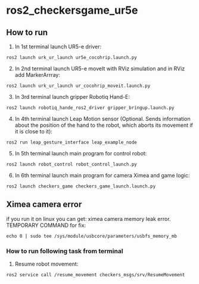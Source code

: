 # ros2_checkersgame_ur5e

## How to run
1. In 1st terminal launch UR5-e driver: 
```
ros2 launch urk_ur_launch ur5e_cocohrip.launch.py
```
2. In 2nd terminal launch UR5-e moveIt with RViz simulation and in RViz add MarkerArrray: 
```
ros2 launch urk_ur_launch ur_cocohrip_moveit.launch.py
```
3. In 3rd terminal launch gripper Robotiq Hand-E:
```
ros2 launch robotiq_hande_ros2_driver gripper_bringup.launch.py
```
4. In 4th terminal launch Leap Motion sensor (Optional. Sends information about the position of the hand to the robot, which aborts its movement if it is close to it):
```
ros2 run leap_gesture_interface leap_example_node
```
5. In 5th terminal launch main program for control robot:
```
ros2 launch robot_control robot_control_launch.py 
```
6. In 6th terminal launch main program for camera Ximea and game logic:
```
ros2 launch checkers_game checkers_game_launch.launch.py
```

## Ximea camera error
if you run it on linux you can get: ximea camera memory leak error. TEMPORARY COMMAND for fix:
```
echo 0 | sudo tee /sys/module/usbcore/parameters/usbfs_memory_mb
```

### How to run following task from terminal
1. Resume robot movement:
```
ros2 service call /resume_movement checkers_msgs/srv/ResumeMovement 
```
